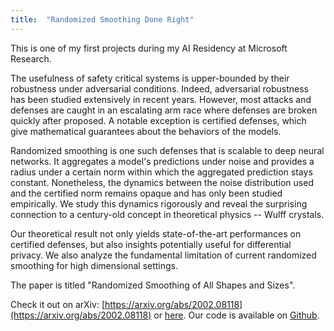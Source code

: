 ```yaml
---
title:  "Randomized Smoothing Done Right"
---
```


This is one of my first projects during my AI Residency at Microsoft Research.

The usefulness of safety critical systems is upper-bounded by their robustness under adversarial conditions. Indeed, adversarial robustness has been studied extensively in recent years. However, most attacks and defenses are caught in an escalating arm race where defenses are broken quickly after proposed. A notable exception is certified defenses, which give mathematical guarantees about the behaviors of the models.

Randomized smoothing is one such defenses that is scalable to deep neural networks. It aggregates a model's predictions under noise and provides a radius under a certain norm within which the aggregated prediction stays constant. Nonetheless, the dynamics between the noise distribution used and the certified norm remains opaque and has only been studied empirically. We study this dynamics rigorously and reveal the surprising connection to a century-old concept in theoretical physics -- Wulff crystals.

Our theoretical result not only yields state-of-the-art performances on certified defenses, but also insights potentially useful for differential privacy. We also analyze the fundamental limitation of current randomized smoothing for high dimensional settings.

The paper is titled "Randomized Smoothing of All Shapes and Sizes".

Check it out on arXiv: [https://arxiv.org/abs/2002.08118](https://arxiv.org/abs/2002.08118) or [here](/assets/files/rs4a.pdf). Our code is available on [Github](https://github.com/tonyduan/rs4a).
